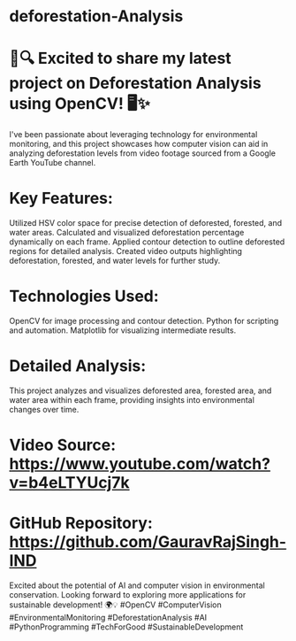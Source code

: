 # deforestation-Analysis
# 🌳🔍 Excited to share my latest project on Deforestation Analysis using OpenCV! 🖥️✨
I've been passionate about leveraging technology for environmental monitoring, and this project showcases how computer vision can aid in analyzing deforestation levels from video footage sourced from a Google Earth YouTube channel. 


# Key Features:
Utilized HSV color space for precise detection of deforested, forested, and water areas.
Calculated and visualized deforestation percentage dynamically on each frame.
Applied contour detection to outline deforested regions for detailed analysis.
Created video outputs highlighting deforestation, forested, and water levels for further study.

# Technologies Used:
OpenCV for image processing and contour detection.
Python for scripting and automation.
Matplotlib for visualizing intermediate results.

# Detailed Analysis:
This project analyzes and visualizes deforested area, forested area, and water area within each frame, providing insights into environmental changes over time.
# Video Source: https://www.youtube.com/watch?v=b4eLTYUcj7k
# GitHub Repository: https://github.com/GauravRajSingh-IND

Excited about the potential of AI and computer vision in environmental conservation. Looking forward to exploring more applications for sustainable development! 🌍💡
#OpenCV #ComputerVision #EnvironmentalMonitoring #DeforestationAnalysis #AI #PythonProgramming #TechForGood #SustainableDevelopment

